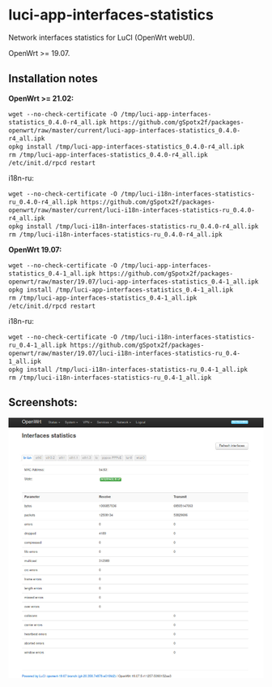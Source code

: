 # luci-app-interfaces-statistics
Network interfaces statistics for LuCI (OpenWrt webUI).

OpenWrt >= 19.07.

## Installation notes

**OpenWrt >= 21.02:**

    wget --no-check-certificate -O /tmp/luci-app-interfaces-statistics_0.4.0-r4_all.ipk https://github.com/gSpotx2f/packages-openwrt/raw/master/current/luci-app-interfaces-statistics_0.4.0-r4_all.ipk
    opkg install /tmp/luci-app-interfaces-statistics_0.4.0-r4_all.ipk
    rm /tmp/luci-app-interfaces-statistics_0.4.0-r4_all.ipk
    /etc/init.d/rpcd restart

i18n-ru:

    wget --no-check-certificate -O /tmp/luci-i18n-interfaces-statistics-ru_0.4.0-r4_all.ipk https://github.com/gSpotx2f/packages-openwrt/raw/master/current/luci-i18n-interfaces-statistics-ru_0.4.0-r4_all.ipk
    opkg install /tmp/luci-i18n-interfaces-statistics-ru_0.4.0-r4_all.ipk
    rm /tmp/luci-i18n-interfaces-statistics-ru_0.4.0-r4_all.ipk

**OpenWrt 19.07:**

    wget --no-check-certificate -O /tmp/luci-app-interfaces-statistics_0.4-1_all.ipk https://github.com/gSpotx2f/packages-openwrt/raw/master/19.07/luci-app-interfaces-statistics_0.4-1_all.ipk
    opkg install /tmp/luci-app-interfaces-statistics_0.4-1_all.ipk
    rm /tmp/luci-app-interfaces-statistics_0.4-1_all.ipk
    /etc/init.d/rpcd restart

i18n-ru:

    wget --no-check-certificate -O /tmp/luci-i18n-interfaces-statistics-ru_0.4-1_all.ipk https://github.com/gSpotx2f/packages-openwrt/raw/master/19.07/luci-i18n-interfaces-statistics-ru_0.4-1_all.ipk
    opkg install /tmp/luci-i18n-interfaces-statistics-ru_0.4-1_all.ipk
    rm /tmp/luci-i18n-interfaces-statistics-ru_0.4-1_all.ipk

## Screenshots:

![](https://github.com/gSpotx2f/luci-app-interfaces-statistics/blob/master/screenshots/01.jpg)
